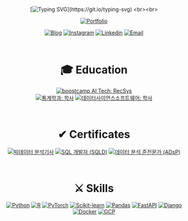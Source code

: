 <div align="center">

[![Typing SVG](https://readme-typing-svg.demolab.com?font=REM&weight=300&duration=1500&pause=2000&color=929292&center=true&vCenter=true&width=450&lines=Welcome+to+Joohyeong's+GitHub!;My+main+Language+is+Python.;I'm+interested+in+ML+and+web+development.)](https://git.io/typing-svg)
<br><br>
<div align="center">

[![Portfolio](https://img.shields.io/static/v1?label=Portfolio&message=Click&color=orange&style=for-the-badge&logo=buffer&logoColor=white)](https://gangjoohyeong.github.io/)

[![Blog](https://img.shields.io/badge/Blog-FF5722?style=flat-square&logo=tistory&logoColor=white)](https://bles.tistory.com/)
[![Instagram](https://img.shields.io/badge/Instagram-E4405F?style=flat-square&logo=instagram&logoColor=white)](https://www.instagram.com/gangjoohyeong/)
[![Linkedin](https://img.shields.io/badge/Linkedin-0077B5?style=flat-square&logo=linkedin&logoColor=white)](https://www.linkedin.com/in/gangjoohyeong/)
[![Email](https://img.shields.io/badge/Email-D14836?style=flat-square&logo=gmail&logoColor=white)](mailto:bles@kakao.com)

</div>

<br>

<h1 align="center">🎓 Education</h1>

<p align="center">
   <a href="https://boostcamp.connect.or.kr/"><img src="https://img.shields.io/badge/boostcamp AI Tech-RecSys-9932CC?style=flat-square" alt="boostcamp AI Tech: RecSys"></a>
  <br>
  <a href="https://stat.dongguk.edu/main"><img src="https://img.shields.io/badge/통계학과-학사-2E8B57?style=flat-square" alt="통계학과: 학사"></a>
  <a href="https://sw.dongguk.edu/mainPage.do"><img src="https://img.shields.io/badge/데이터사이언스소프트웨어-학사-2E8B57?style=flat-square" alt="데이터사이언스소프트웨어: 학사"></a>
</p>

<br>

<h1 align="center">✔ Certificates</h1>

<p align="center">
  <a href="https://www.dataq.or.kr/"><img src="https://img.shields.io/badge/빅데이터분석기사-2022.07-FFD700?style=flat-square" alt="빅데이터 분석기사"></a>
  <a href="https://www.dataq.or.kr/"><img src="https://img.shields.io/badge/SQL개발자(SQLD)-2021.12-FFD700?style=flat-square" alt="SQL 개발자 (SQLD)"></a>
  <a href="https://www.dataq.or.kr/"><img src="https://img.shields.io/badge/데이터분석준전문가(ADsP)-2021.09-FFD700?style=flat-square" alt="데이터 분석 준전문가 (ADsP)"></a>
</p>

<br>

<h1 align="center">⚔ Skills</h1>
<p align="center">
  <a href="https://www.python.org/"><img src="https://img.shields.io/badge/Python-3776AB?style=flat-square&logo=python&logoColor=white" alt="Python"></a>
  <a href="https://www.r-project.org/"><img src="https://img.shields.io/badge/R-276DC3?style=flat-square&logo=r&logoColor=white" alt="R"></a>
  <a href="https://pytorch.org/"><img src="https://img.shields.io/badge/PyTorch-EE4C2C?style=flat-square&logo=pytorch&logoColor=white" alt="PyTorch"></a>
  <a href="https://scikit-learn.org/"><img src="https://img.shields.io/badge/scikit--learn-F7931E?style=flat-square&logo=scikit-learn&logoColor=white" alt="Scikit-learn"></a>
  <a href="https://pandas.pydata.org/"><img src="https://img.shields.io/badge/Pandas-150458?style=flat-square&logo=pandas&logoColor=white" alt="Pandas"></a>
  <a href="https://fastapi.tiangolo.com/"><img src="https://img.shields.io/badge/FastAPI-009688?style=flat-square&logo=fastapi&logoColor=white" alt="FastAPI"></a>
<!--   <a href="https://streamlit.io/"><img src="https://img.shields.io/badge/Streamlit-FF4B4B?style=flat-square&logo=streamlit&logoColor=white" alt="Streamlit"></a> -->
    <a href="https://www.djangoproject.com/"><img src="https://img.shields.io/badge/Django-092E20?style=flat-square&logo=django&logoColor=white" alt="Django"></a>
    <a href="https://www.docker.com/"><img src="https://img.shields.io/badge/Docker-2496ED?style=flat-square&logo=docker&logoColor=white" alt="Docker"></a>
   <a href="https://cloud.google.com/"><img src="https://img.shields.io/badge/GCP-4285F4?style=flat-square&logo=google-cloud&logoColor=white" alt="GCP"></a>

<!--   <a href="https://wandb.ai/"><img src="https://img.shields.io/badge/Weights_&_Biases-FFBE00?style=flat-square&logo=weightsandbiases&logoColor=white" alt="Weights & Biases"></a> -->
</p>
